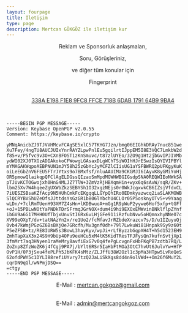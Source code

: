 ```yaml
---
layout: fourpage
title: İletişim
type: page
description: Mertcan GÖKGÖZ ile iletişim kur
---
```


<center>Reklam ve Sponsorluk anlaşmaları,

Soru, Görüşleriniz,

ve diğer tüm konular için <br>

Fingerprint<br><br>

<a href="https://keybase.io/mertcangokgoz">338A E198 F1E8 9FC8 FFCE 718B 6DAB 1791 64B9 9BA4</a>

<br>

</center>

```
-----BEGIN PGP MESSAGE-----
Version: Keybase OpenPGP v2.0.55
Comment: https://keybase.io/crypto

yMNqAnicbZJ9TJVVHMcvFCAgSE5xlC57TKHG7Jzn/bmg06EIGhkDRAy7nuc851we
Xu7Fey/4ngTU8AUCJUIxYnrRAYZLpwPnlEu5gqilrtIJppEM5I8E3VQC7LmkbW2d
f85+v/P5fvc9v3O+CXnBFOST1zKnSmuvc/t87zlUYEo/3ZO9g1Ht2jbGvIPJIVMb
ydWI02XJ0TXGzADIAkokoCFWowgLGAsaxDLgWChTSiWOIhHJrESwzIsQYIVIPBYl
mYMAGAKWqpoAEBPNUN1mJY58h25zGbYcJyMCFZlCIisUG1aYSFBWRQ2pUFKgyKuK
oiLeEGbZnV6FEU5FTrJYtxs9o7BMxfsf/nluAAUIMa9CKGMJI6IAyvK8yGMiYoHj
OR5pmowQlaikqpQFClAgELDGssQIzaoSmMpdMGWHWBGIGsdpSNA0REQWIEoNWkSA
pTJUvKCTOGwojxh0HnG4MLJZ7TlW+3ZmVzRjHBXqmHin+wyx6q6sAvW/sqR/ZKv+
lbm25Xv7W4hqeeZgUXWbZkzSEBYSh1O32xgzNEjs0r0WkJcgxwkCB6IZsjVfdxCL
7iUESZSBsaKZfAcp9N5HUhCmkFcEKgqqLLGYpQhIRo0EDmkyazwcq2iaSLAKMOWB
SlQCRYBVShUZeOfsJJttdsYsGzGR1bB06lYbchU4CLOr05P5osknyOTv5+v9Yaag
wLDn/+7clRmTUenH93XM7Z4sHn+lKDBwuoA+mGg1R9pWuP2yywe6Hof5xfp+tGFf
+oJ+15PBLwNOtYaPNDkTDrSFrmqJGrNOX+dum4i9hi9EXOxEMWvinBNklflpZYnf
ibGV9a6G17MHH0UfTbjxUnvStI6Rx6vLHjGFe911iRzfubNvw5oHQmnxhyNNe07c
XV99eOXpT/dv+tatNAzYn2x/re1Uo2/fcMfavJrRZbdeXrazcv7s/D/u1IZuyuQj
0vb47kWmjPGzGZ6BsBXjOe7GRcfh/Mv3gnf0dh+79l7LwkuWi81Hnpak9Sy9z60t
P5eZF5B+tz/RE8IURW5s3BowL3hayKyv/wpJi+rLfByzzbGgpXH4T+h5d1523EH9
ZmhTapXaX3x24S9H9bUp4OPu9eeHCu5xM4tK5KidTResTFJFysQn7kufnSvtjXp1
3fmMrt7aq3HNyen1raMeMry8avfiExG7v0q4fePgLcvgnFxHbFKqPB7zdtb7RQ/L
ZoZnp8ZfzWoZK6j4fCgj9PA7j/bYlt6RSr5IaHbFtMOa3OtC7hvUt6JulvYw+HfP
OvP1H/0P3jSxu4fePLPh5JbKFK4sMtz/ZLJffU38W2Ozl1c3pMa3HTpw5LvReQeS
62ofdPWY5c1DYLI88refiUYvry7tzQ2JaLiSkXgs8dd4n9olVWd++Om26f6MuY2L
cqrDN9qGl/wNPmjDSQ==
=ctgy
-----END PGP MESSAGE-----
```

<center>
E-Mail : <a href="mailto:{{ 'mertcan.gokgoz@gmail.com' | encode_email }}" title="Mail Gonder">mertcan.gokgoz@gmail.com</a><br><br>

E-Mail : <a href="mailto:{{ 'admin@mertcangokgoz.com' | encode_email }}" title="Mail Gonder">admin@mertcangokgoz.com</a><br></center>

